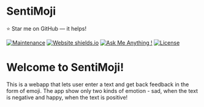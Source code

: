 # SentiMoji

:star: Star me on GitHub — it helps!

[![Maintenance](https://img.shields.io/badge/maintained-yes-green.svg)](https://github.com/ioarun/sentimoji/commits/main)
[![Website shields.io](https://img.shields.io/badge/website-up-yellow)](http://ioarun.github.io/)
[![Ask Me Anything !](https://img.shields.io/badge/ask%20me-linkedin-1abc9c.svg)](https://www.linkedin.com/in/ioarun/)
[![License](http://img.shields.io/:license-mit-blue.svg?style=flat-square)](http://badges.mit-license.org)

# Welcome to SentiMoji!

This is a webapp that lets user enter a text and get back feedback in the form of emoji. The app show only two kinds of emotion - sad, when the text is negative and happy, when the text is positive!
